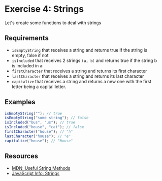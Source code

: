# Exercise 4: Strings

Let's create some functions to deal with strings

## Requirements

- `isEmptyString` that receives a string and returns true if the string is empty, false if not
- `isIncluded` that receives 2 strings `(a, b)` and returns true if the string b is included in a
- `firstCharacter` that receives a string and returns its first character
- `lastCharacter` that receives a string and returns its last character
- `capitalize` that receives a string and returns a new one with the first letter being a capital letter.

## Examples

```js
isEmptyString(""); // true
isEmptyString("some string"); // false
isIncluded("bus", "us"); // true
isIncluded("house", "cat"); // false
firstCharacter("house"); // "h"
lastCharacter("house"); // "e"
capitalize("house"); // "House"
```

## Resources

- [MDN: Useful String Methods](https://developer.mozilla.org/en-US/docs/Learn/JavaScript/First_steps/Useful_string_methods)
- [JavaScript Info: Strings](https://javascript.info/string)
